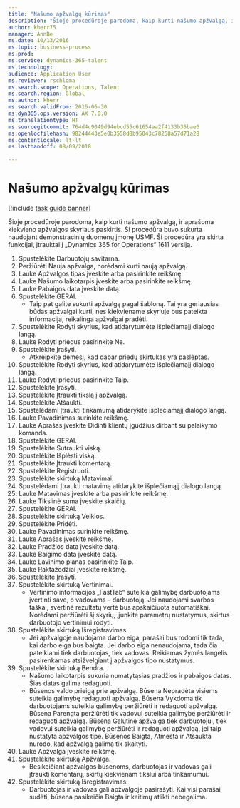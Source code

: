 ```yaml
--- 
title: "Našumo apžvalgų kūrimas"
description: "Šioje procedūroje parodoma, kaip kurti našumo apžvalgą, ir aprašoma kiekvieno apžvalgos skyriaus paskirtis."
author: kherr75
manager: AnnBe
ms.date: 10/13/2016
ms.topic: business-process
ms.prod: 
ms.service: dynamics-365-talent
ms.technology: 
audience: Application User
ms.reviewer: rschloma
ms.search.scope: Operations, Talent
ms.search.region: Global
ms.author: kherr
ms.search.validFrom: 2016-06-30
ms.dyn365.ops.version: AX 7.0.0
ms.translationtype: HT
ms.sourcegitcommit: 764d4c9049d94ebcd55c61654aa2f4133b35bae6
ms.openlocfilehash: 98244443e5e0b3558d8b95043c78258a57d71a28
ms.contentlocale: lt-lt
ms.lasthandoff: 08/09/2018

---
```

# <a name="create-performance-reviews"></a>Našumo apžvalgų kūrimas

[!include [task guide banner](../../includes/task-guide-banner.md)]

Šioje procedūroje parodoma, kaip kurti našumo apžvalgą, ir aprašoma kiekvieno apžvalgos skyriaus paskirtis. Ši procedūra buvo sukurta naudojant demonstracinių duomenų įmonę USMF. Ši procedūra yra skirta funkcijai, įtrauktai į „Dynamics 365 for Operations“ 1611 versiją.

1. Spustelėkite Darbuotojų savitarna.
2. Peržiūrėti Nauja apžvalga, norėdami kurti naują apžvalgą.
3. Lauke Apžvalgos tipas įveskite arba pasirinkite reikšmę.
4. Lauke Našumo laikotarpis įveskite arba pasirinkite reikšmę.
5. Lauke Pabaigos data įveskite datą.
6. Spustelėkite GERAI.
    * Taip pat galite sukurti apžvalgą pagal šabloną. Tai yra geriausias būdas apžvalgai kurti, nes kiekviename skyriuje bus pateikta informacija, reikalinga apžvalgai pradėti.  
7. Spustelėkite Rodyti skyrius, kad atidarytumėte išplečiamąjį dialogo langą.
8. Lauke Rodyti priedus pasirinkite Ne.
9. Spustelėkite Įrašyti.
    * Atkreipkite dėmesį, kad dabar priedų skirtukas yra paslėptas.  
10. Spustelėkite Rodyti skyrius, kad atidarytumėte išplečiamąjį dialogo langą.
11. Lauke Rodyti priedus pasirinkite Taip.
12. Spustelėkite Įrašyti.
13. Spustelėkite Įtraukti tikslą į apžvalgą.
14. Spustelėkite Atšaukti.
15. Spustelėdami Įtraukti tinkamumą atidarykite išplečiamąjį dialogo langą.
16. Lauke Pavadinimas surinkite reikšmę.
17. Lauke Aprašas įveskite Didinti klientų įgūdžius dirbant su palaikymo komanda.
18. Spustelėkite GERAI.
19. Spustelėkite Sutraukti viską.
20. Spustelėkite Išplėsti viską.
21. Spustelėkite Įtraukti komentarą.
22. Spustelėkite Registruoti.
23. Spustelėkite skirtuką Matavimai.
24. Spustelėdami Įtraukti matavimą atidarykite išplečiamąjį dialogo langą.
25. Lauke Matavimas įveskite arba pasirinkite reikšmę.
26. Lauke Tikslinė suma įveskite skaičių.
27. Spustelėkite GERAI.
28. Spustelėkite skirtuką Veiklos.
29. Spustelėkite Pridėti.
30. Lauke Pavadinimas surinkite reikšmę.
31. Lauke Aprašas įveskite reikšmę.
32. Lauke Pradžios data įveskite datą.
33. Lauke Baigimo data įveskite datą.
34. Lauke Lavinimo planas pasirinkite Taip.
35. Lauke Raktažodžiai įveskite reikšmę.
36. Spustelėkite Įrašyti.
37. Spustelėkite skirtuką Vertinimai.
    * Vertinimo informacijos „FastTab“ suteikia galimybę darbuotojams įvertinti save, o vadovams – darbuotoją. Jei naudojami svarbos taškai, svertinė rezultatų vertė bus apskaičiuota automatiškai.    Norėdami peržiūrėti šį skyrių, įjunkite parametrų nustatymus, skirtus darbuotojo vertinimui rodyti.  
38. Spustelėkite skirtuką Išregistravimas.
    * Jei apžvalgoje naudojama darbo eiga, parašai bus rodomi tik tada, kai darbo eiga bus baigta. Jei darbo eiga nenaudojama, tada čia pateikiami tiek darbuotojas, tiek vadovas. Reikiamas žymės langelis pasirenkamas atsižvelgiant į apžvalgos tipo nustatymus.  
39. Spustelėkite skirtuką Bendra.
    * Našumo laikotarpis sukuria numatytąsias pradžios ir pabaigos datas. Šias datas galima redaguoti.  
    * Būsenos valdo prieigą prie apžvalgą. Būsena Nepradėta visiems suteikia galimybę redaguoti apžvalgą. Būsena Vykdoma tik darbuotojams suteikia galimybę peržiūrėti ir redaguoti apžvalgą. Būsena Parengta peržiūrėti tik vadovui suteikia galimybę peržiūrėti ir redaguoti apžvalgą. Būsena Galutinė apžvalga tiek darbuotojui, tiek vadovui suteikia galimybę peržiūrėti ir redaguoti apžvalgą, jei taip nustatyta apžvalgos tipe. Būsenos Baigta, Atmesta ir Atšaukta nurodo, kad apžvalgą galima tik skaityti.  
40. Lauke Apžvalga įveskite reikšmę.
41. Spustelėkite skirtuką Apžvalga.
    * Besikeičiant apžvalgos būsenoms, darbuotojas ir vadovas gali įtraukti komentarų, skirtų kiekvienam tikslui arba tinkamumui.  
42. Spustelėkite skirtuką Išregistravimas.
    * Darbuotojas ir vadovas gali apžvalgoje pasirašyti. Kai visi parašai sudėti, būsena pasikeičia Baigta ir keitimų atlikti nebegalima.  


